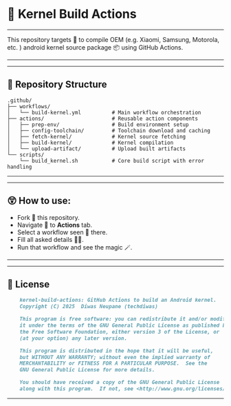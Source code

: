 # 🤖 Kernel Build Actions

---

This repository targets 🎯 to compile OEM (e.g. Xiaomi, Samsung, Motorola, etc. ) android kernel source package 📦 using GitHub Actions.

---

---

## 📁 Repository Structure

```
.github/
├── workflows/
│   └── build-kernel.yml          # Main workflow orchestration
├── actions/                      # Reusable action components
│   ├── prep-env/                 # Build environment setup
│   ├── config-toolchain/         # Toolchain download and caching
│   ├── fetch-kernel/             # Kernel source fetching
│   ├── build-kernel/             # Kernel compilation
│   └── upload-artifact/          # Upload built artifacts
└── scripts/
    └── build_kernel.sh           # Core build script with error handling
```

---

---

## 😲 How to use:

- Fork 🎣 this repository.
- Navigate 🧭 to **Actions** tab.
- Select a workflow seen 🙉 there.
- Fill all asked details 🐻‍❄️.
- Run that workflow and see the magic 🪄.

---

---

## 📃 License

```md
    kernel-build-actions: GitHub Actions to build an Android kernel.
    Copyright (C) 2025  Diwas Neupane (techdiwas)

    This program is free software: you can redistribute it and/or modify
    it under the terms of the GNU General Public License as published by
    the Free Software Foundation, either version 3 of the License, or
    (at your option) any later version.

    This program is distributed in the hope that it will be useful,
    but WITHOUT ANY WARRANTY; without even the implied warranty of
    MERCHANTABILITY or FITNESS FOR A PARTICULAR PURPOSE.  See the
    GNU General Public License for more details.

    You should have received a copy of the GNU General Public License
    along with this program.  If not, see <http://www.gnu.org/licenses/>.
```

---
